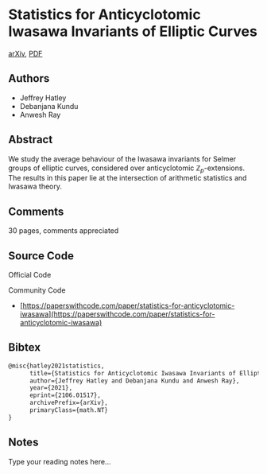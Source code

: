 
# Statistics for Anticyclotomic Iwasawa Invariants of Elliptic Curves

[arXiv](https://arxiv.org/abs/2106.01517), [PDF](https://arxiv.org/pdf/2106.01517.pdf)

## Authors

- Jeffrey Hatley
- Debanjana Kundu
- Anwesh Ray

## Abstract

We study the average behaviour of the Iwasawa invariants for Selmer groups of elliptic curves, considered over anticyclotomic $\mathbb{Z}_p$-extensions. The results in this paper lie at the intersection of arithmetic statistics and Iwasawa theory.

## Comments

30 pages, comments appreciated

## Source Code

Official Code



Community Code

- [https://paperswithcode.com/paper/statistics-for-anticyclotomic-iwasawa](https://paperswithcode.com/paper/statistics-for-anticyclotomic-iwasawa)

## Bibtex

```tex
@misc{hatley2021statistics,
      title={Statistics for Anticyclotomic Iwasawa Invariants of Elliptic Curves}, 
      author={Jeffrey Hatley and Debanjana Kundu and Anwesh Ray},
      year={2021},
      eprint={2106.01517},
      archivePrefix={arXiv},
      primaryClass={math.NT}
}
```

## Notes

Type your reading notes here...

